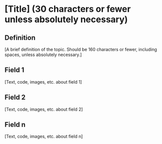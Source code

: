 <!--
{  
  "Type of entry": "glossary",
  "Language": "",
  "Glossary Name": "",
  "Keywords": ["a keyword", "a second keyword", "etc"],
  "Catalog Content":["https://www.codepedia.com/example", "https://www.codepedia.com/example"],
  "Sandbox?": ["desired"/"null"]
}
-->

# [Title] (30 characters or fewer unless absolutely necessary)

## Definition 
[A brief definition of the topic. Should be 160 characters or fewer, including spaces, unless absolutely necessary.]

## Field 1
[Text, code, images, etc. about field 1]

## Field 2
[Text, code, images, etc. about field 2]

## Field n
[Text, code, images, etc. about field n]
